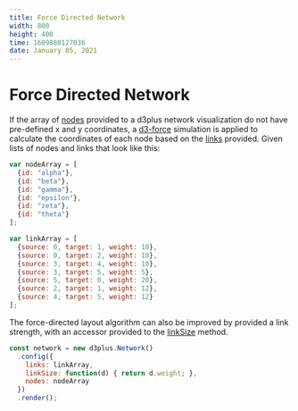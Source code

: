 ```yaml
---
title: Force Directed Network
width: 800
height: 400
time: 1609880127036
date: January 05, 2021
---
```


# Force Directed Network

If the array of [nodes](http://d3plus.org/docs/#Network.nodes) provided to a d3plus network visualization do not have pre-defined x and y coordinates, a [d3-force](https://github.com/d3/d3-force) simulation is applied to calculate the coordinates of each node based on the [links](http://d3plus.org/docs/#Network.links) provided. Given lists of nodes and links that look like this:

```js
var nodeArray = [
  {id: "alpha"},
  {id: "beta"},
  {id: "gamma"},
  {id: "epsilon"},
  {id: "zeta"},
  {id: "theta"}
];

var linkArray = [
  {source: 0, target: 1, weight: 10},
  {source: 0, target: 2, weight: 10},
  {source: 3, target: 4, weight: 10},
  {source: 3, target: 5, weight: 5},
  {source: 5, target: 0, weight: 20},
  {source: 2, target: 1, weight: 12},
  {source: 4, target: 5, weight: 12}
];
```

The force-directed layout algorithm can also be improved by provided a link strength, with an accessor provided to the [linkSize](http://d3plus.org/docs/#Network.linkSize) method.

```js
const network = new d3plus.Network()
  .config({
    links: linkArray,
    linkSize: function(d) { return d.weight; },
    nodes: nodeArray
  })
  .render();
```
